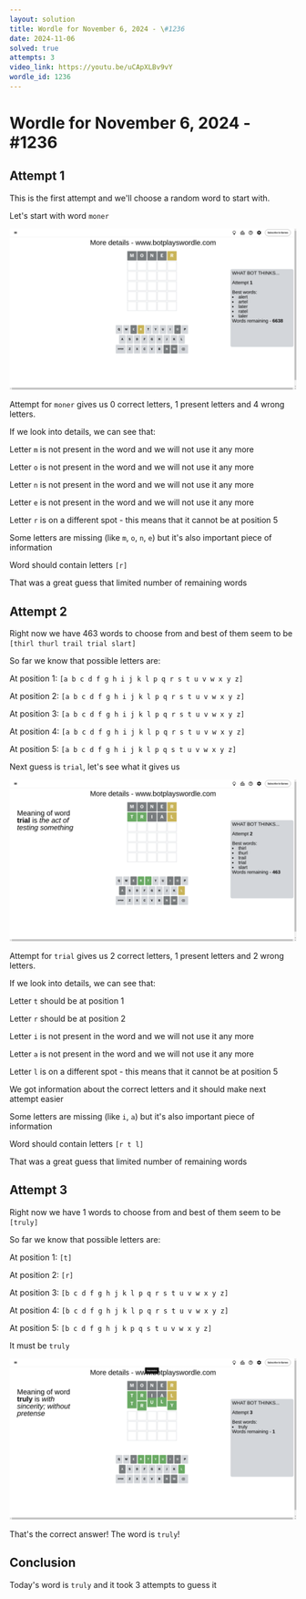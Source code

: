 ```yaml
---
layout: solution
title: Wordle for November 6, 2024 - \#1236
date: 2024-11-06
solved: true
attempts: 3
video_link: https://youtu.be/uCApXLBv9vY
wordle_id: 1236
---
```


# Wordle for November 6, 2024 - \#1236

## Attempt 1

This is the first attempt and we'll choose a random word to start with.

Let's start with word `moner`

![Attempt 1](2024-11-06/attempt-1.png)

Attempt for `moner` gives us 0 correct letters, 1 present letters and 4 wrong letters.

If we look into details, we can see that:

Letter `m` is not present in the word and we will not use it any more

Letter `o` is not present in the word and we will not use it any more

Letter `n` is not present in the word and we will not use it any more

Letter `e` is not present in the word and we will not use it any more

Letter `r` is on a different spot - this means that it cannot be at position 5

Some letters are missing (like `m`, `o`, `n`, `e`) but it's also important piece of information

Word should contain letters `[r]`

That was a great guess that limited number of remaining words



## Attempt 2

Right now we have 463 words to choose from and best of them seem to be `[thirl thurl trail trial slart]`

So far we know that possible letters are:

At position 1: `[a b c d f g h i j k l p q r s t u v w x y z]`

At position 2: `[a b c d f g h i j k l p q r s t u v w x y z]`

At position 3: `[a b c d f g h i j k l p q r s t u v w x y z]`

At position 4: `[a b c d f g h i j k l p q r s t u v w x y z]`

At position 5: `[a b c d f g h i j k l p q s t u v w x y z]`

Next guess is `trial`, let's see what it gives us

![Attempt 2](2024-11-06/attempt-2.png)

Attempt for `trial` gives us 2 correct letters, 1 present letters and 2 wrong letters.

If we look into details, we can see that:

Letter `t` should be at position 1

Letter `r` should be at position 2

Letter `i` is not present in the word and we will not use it any more

Letter `a` is not present in the word and we will not use it any more

Letter `l` is on a different spot - this means that it cannot be at position 5

We got information about the correct letters and it should make next attempt easier

Some letters are missing (like `i`, `a`) but it's also important piece of information

Word should contain letters `[r t l]`

That was a great guess that limited number of remaining words



## Attempt 3

Right now we have 1 words to choose from and best of them seem to be `[truly]`

So far we know that possible letters are:

At position 1: `[t]`

At position 2: `[r]`

At position 3: `[b c d f g h j k l p q r s t u v w x y z]`

At position 4: `[b c d f g h j k l p q r s t u v w x y z]`

At position 5: `[b c d f g h j k p q s t u v w x y z]`

It must be `truly`

![Attempt 3](2024-11-06/attempt-3.png)

That's the correct answer! The word is `truly`!

## Conclusion

Today's word is `truly` and it took 3 attempts to guess it

